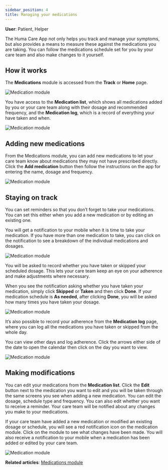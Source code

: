 ```yaml
---
sidebar_position: 4
title: Managing your medications
---
```

**User**: Patient, Helper

The Huma Care App not only helps you track and manage your symptoms, but also provides a means to measure these against the medications you are taking. You can follow the medications schedule set for you by your care team and also make changes to it yourself.

## How it works

The **Medications** module is accessed from the **Track** or **Home** page.

![Medication module](../assets/ManageMeds01.png)

You have access to the **Medication list**, which shows all medications added by you or your care team along with their dosage and recommended frequency, and the **Medication log**, which is a record of everything your have taken and when. 

![Medication module](../assets/ManageMeds02.png)

## Adding new medications

From the Medications module, you can add new medications to let your care team know about medications they may not have prescribed directly. Click the **Add medication** button then follow the instructions on the app for entering the name, dosage and frequency. 

![Medication module](../assets/ManageMeds03.png)

## Staying on track

You can set reminders so that you don’t forget to take your medications.  You can set this either when you add a new medication or by editing an existing one.

You will get a notification to your mobile when it is time to take your medication. If you have more than one medication to take, you can click on the notification to see a breakdown of the individual medications and dosages.

![Medication module](../assets/ManageMeds04.png)

You will be asked to record whether you have taken or skipped your scheduled dosage. This lets your care team keep an eye on your adherence and make adjustments where necessary. 

When you see the notification asking whether you have taken your medication, simply click **Skipped** or **Taken** and then click **Done**. If your medication schedule is **As needed**, after clicking **Done**, you will be asked how many times you have taken your dosage.

![Medication module](../assets/ManageMeds05.png)

It’s also possible to record your adherence from the **Medication log** page, where you can log all the medications you have taken or skipped from the whole day.

You can view other days and log adherence. Click the arrows either side of the date to open the calendar then click on the day you want to view.

![Medication module](../assets/ManageMeds06.png)

## Making modifications

You can edit your medications from the **Medication list**. Click the **Edit** button next to the medication you want to edit and you will be taken through the same screens you see when adding a new medication. You can edit the dosage, schedule type and frequency. You can also edit whether you want to receive a reminder. Your care team will be notified about any changes you make to your medications.

If your care team have added a new medication or modified an existing dosage or schedule, you will see a red notification icon on the medication module. Click on the module to see what changes have been made. You will also receive a notification to your mobile when a medication has been added or edited by your care team.

![Medication module](../assets/ManageMeds07.png)

**Related articles**: [Medications module](../../modules/general/medications.md)


